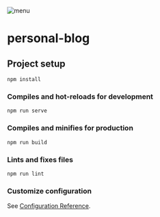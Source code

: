 ![menu](https://user-images.githubusercontent.com/8859222/136056294-f06008a0-0efa-4161-98c0-2fba4c2f5141.png)

# personal-blog

## Project setup
```
npm install
```

### Compiles and hot-reloads for development
```
npm run serve
```

### Compiles and minifies for production
```
npm run build
```

### Lints and fixes files
```
npm run lint
```

### Customize configuration
See [Configuration Reference](https://cli.vuejs.org/config/).
